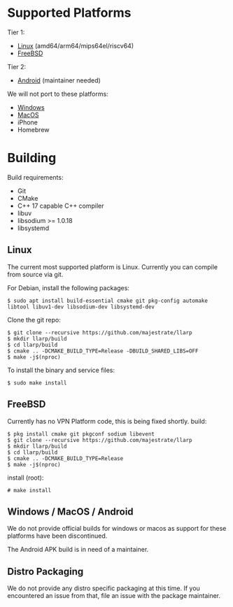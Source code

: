 # Supported Platforms

Tier 1:

* [Linux](#linux-install) (amd64/arm64/mips64el/riscv64)
* [FreeBSD](#freebsd-install)

Tier 2:
  
* [Android](#apk-install) (maintainer needed)

We will not port to these platforms:

* [Windows](#win32-install)
* [MacOS](#macos-install)
* iPhone 
* Homebrew

# Building

Build requirements:

* Git
* CMake
* C++ 17 capable C++ compiler
* libuv
* libsodium >= 1.0.18
* libsystemd

## Linux <span id="linux-install" />

The current most supported platform is Linux. Currently you can compile from source via git.

For Debian, install the following packages:

    $ sudo apt install build-essential cmake git pkg-config automake libtool libuv1-dev libsodium-dev libsystemd-dev

Clone the git repo:
    
    $ git clone --recursive https://github.com/majestrate/llarp 
    $ mkdir llarp/build
    $ cd llarp/build
    $ cmake .. -DCMAKE_BUILD_TYPE=Release -DBUILD_SHARED_LIBS=OFF
    $ make -j$(nproc)

To install the binary and service files:
    
    $ sudo make install

## FreeBSD <span id="freebsd-install" />

Currently has no VPN Platform code, this is being fixed shortly.
build:

    $ pkg install cmake git pkgconf sodium libevent
    $ git clone --recursive https://github.com/majestrate/llarp
    $ mkdir llarp/build
    $ cd llarp/build
    $ cmake .. -DCMAKE_BUILD_TYPE=Release 
    $ make -j$(nproc)

install (root):

    # make install    

## Windows / MacOS / Android <span id="windows-install" />  <span id="macos-install" /> 

We do not provide official builds for windows or macos as support for these platforms have been discontinued.

The Android APK build is in need of a maintainer.

## Distro Packaging <span id="mom-cancel-my-meetings-arch-linux-broke-again" />

We do not provide any distro specific packaging at this time. If you encountered an issue from that, file an issue with the package maintainer.


<!--
# Join the network

Bootstrap into the network, this will prompt the user and guide through this setup.

    $ sudo llarp-opennet-setup --interactive

For automated bootstrap see:

    $ llarp-opennet-setup --help
-->
